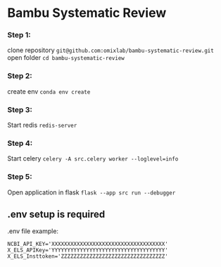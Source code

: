 Bambu Systematic Review
==========================

### Step 1:
clone repository `git@github.com:omixlab/bambu-systematic-review.git`
open folder `cd bambu-systematic-review`
### Step 2: 
create env `conda env create`
### Step 3: 
Start redis `redis-server` 
### Step 4: 
Start celery `celery -A src.celery worker --loglevel=info` 
### Step 5: 
Open application in flask `flask --app src run --debugger`

## .env setup is required
.env file example:
```
NCBI_API_KEY='XXXXXXXXXXXXXXXXXXXXXXXXXXXXXXXXXXXX'
X_ELS_APIKey='YYYYYYYYYYYYYYYYYYYYYYYYYYYYYYYYYYYY'
X_ELS_Insttoken='ZZZZZZZZZZZZZZZZZZZZZZZZZZZZZZZZZ'
```
